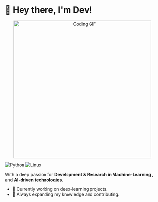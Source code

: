 # 👋 Hey there, I'm Dev!

<p align="center">
  <img src="[https://media0.giphy.com/media/kbRb4eyCNC0aMz5x68/giphy.gif?cid=6c09b95276qvlhg721gznmixuy5bwdm5kfp47fk3a9abk6pc&ep=v1_internal_gif_by_id&rid=giphy.gif&ct=g](https://www.google.com/url?sa=i&url=https%3A%2F%2Fwww.pinterest.com%2Fpin%2Fcomputer-animated-gif--501377370990942102%2F&psig=AOvVaw2KphXhDUH325h6gKehrhVC&ust=1741715364878000&source=images&cd=vfe&opi=89978449&ved=0CBMQjRxqFwoTCJCausmJgIwDFQAAAAAdAAAAABAE)" alt="Coding GIF" width="450">
</p>


![Python](https://img.shields.io/badge/Code-Python-informational?style=flat&logo=python&color=3776AB)
![Linux](https://img.shields.io/badge/System-Linux-informational?style=flat&logo=linux&color=FCC624)


With a deep passion for **Development & Research in Machine-Learning ,** and **AI-driven technologies**.
- 🔭 Currently working on deep-learning projects.
- 🌱 Always expanding my knowledge and contributing.
